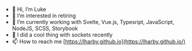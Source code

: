 - 👋 Hi, I’m Luke
- 👀 I’m interested in retiring
- 🌱 I’m currently working with Svelte, Vue.js, Typesript, JavaScript, NodeJS, SCSS, Storybook
- 🤖 I did a cool thing with sockets recently
- 📫 How to reach me [https://lharby.github.io](https://lharby.github.io/)

<!---
lharby/lharby is a ✨ special ✨ repository because its `README.md` (this file) appears on your GitHub profile.
You can click the Preview link to take a look at your changes.
--->
